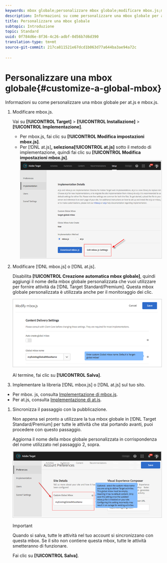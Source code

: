 ```yaml
---
keywords: mbox globale;personalizzare mbox globale;modificare mbox.js;modificare at.js;at.js;implementare mbox.js;implementare at.js
description: Informazioni su come personalizzare una mbox globale per at.js e mbox.js.
title: Personalizzare una mbox globale
subtopic: Introduzione
topic: Standard
uuid: 0f784d6e-8f36-4c26-adbf-0d56b7d6d390
translation-type: tm+mt
source-git-commit: 217ca811521e67dcd1b063d77a644ba3ae94a72c

---
```



# Personalizzare una mbox globale{#customize-a-global-mbox}

Informazioni su come personalizzare una mbox globale per at.js e mbox.js.

1. Modificare mbox.js.

   Vai su **[!UICONTROL Target]** &gt; **[!UICONTROL Installazione]** &gt; **[!UICONTROL Implementazione]**.

   * Per mbox.js, fai clic su **[!UICONTROL Modifica impostazioni mbox.js]**.
   * Per [!DNL at.js]**, seleziona[!UICONTROL at.js]** sotto il metodo di implementazione, quindi fai clic su **[!UICONTROL Modifica impostazioni mbox.js]**.
   ![](assets/step-1-edit-mboxjs.png)

1. Modificare [!DNL mbox.js] o [!DNL at.js].

   Disabilita **[!UICONTROL Creazione automatica mbox globale]**, quindi aggiungi il nome della mbox globale personalizzata che vuoi utilizzare per fornire attività da [!DNL Target Standard/Premium]. Questa mbox globale personalizzata è utilizzata anche per il monitoraggio dei clic.

   ![](assets/step-2-edit-mboxjs-or-atjs.png)

   Al termine, fai clic su **[!UICONTROL Salva]**.
1. Implementare la libreria [!DNL mbox.js] o [!DNL at.js] sul tuo sito.

* Per mbox. js, consulta [Implementazione di mbox.js](../../../../c-implementing-target/c-implementing-target-for-client-side-web/t-mbox-download/mbox-download.md#task_4EAE26BB84FD4E1D858F411AEDF4B420).
* Per at.js, consulta [Implementazione di at.js](../../../../c-implementing-target/c-implementing-target-for-client-side-web/t-mbox-download/c-target-atjs-implementation/target-atjs-implementation.md#concept_8AC8D169E02944B1A547A0CAD97EAC17).

1. Sincronizza il passaggio con la pubblicazione.

   Non appena sei pronto a utilizzare la tua mbox globale in [!DNL Target Standard/Premium] per tutte le attività che stai portando avanti, puoi procedere con questo passaggio.

   Aggiorna il nome della mbox globale personalizzata in corrispondenza del nome utilizzato nel passaggio 2, sopra.

   ![](assets/step-4-time-the-transition-with-your-release.png)

   >[!IMPORTANT]
   >
   >Quando si salva, tutte le attività nel tuo account si sincronizzano con questa mbox. Se il sito non contiene questa mbox, tutte le attività smetteranno di funzionare.

   Fai clic su **[!UICONTROL Salva]**.
